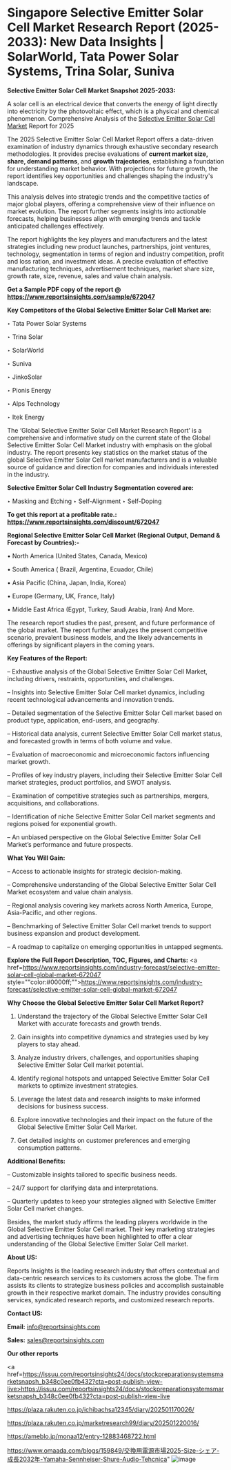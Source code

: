 # Singapore Selective Emitter Solar Cell Market Research Report (2025-2033): New Data Insights | SolarWorld, Tata Power Solar Systems, Trina Solar, Suniva

<strong>Selective Emitter Solar Cell Market Snapshot 2025-2033:</strong>

A solar cell is an electrical device that converts the energy of light directly into electricity by the photovoltaic effect, which is a physical and chemical phenomenon. Comprehensive Analysis of the <a href=https://www.reportsinsights.com/sample/672047>Selective Emitter Solar Cell Market</a> Report for 2025

The 2025 Selective Emitter Solar Cell Market Report offers a data-driven examination of industry dynamics through exhaustive secondary research methodologies. It provides precise evaluations of <strong>current market size, share, demand patterns</strong>, and <strong>growth trajectories</strong>, establishing a foundation for understanding market behavior. With projections for future growth, the report identifies key opportunities and challenges shaping the industry's landscape.

This analysis delves into strategic trends and the competitive tactics of major global players, offering a comprehensive view of their influence on market evolution. The report further segments insights into actionable forecasts, helping businesses align with emerging trends and tackle anticipated challenges effectively.

The report highlights the key players and manufacturers and the latest strategies including new product launches, partnerships, joint ventures, technology, segmentation in terms of region and industry competition, profit and loss ration, and investment ideas. A precise evaluation of effective manufacturing techniques, advertisement techniques, market share size, growth rate, size, revenue, sales and value chain analysis.

<strong>Get a Sample PDF copy of the report @ <a href=https://www.reportsinsights.com/sample/672047 style=color:#0000ff;>https://www.reportsinsights.com/sample/672047</a></strong>

<strong>Key Competitors of the Global Selective Emitter Solar Cell Market are:</strong>

‣ Tata Power Solar Systems

‣ Trina Solar

‣ SolarWorld

‣ Suniva

‣ JinkoSolar

‣ Pionis Energy

‣ Alps Technology

‣ Itek Energy

The ‘Global Selective Emitter Solar Cell Market Research Report’ is a comprehensive and informative study on the current state of the Global Selective Emitter Solar Cell Market industry with emphasis on the global industry. The report presents key statistics on the market status of the global Selective Emitter Solar Cell market manufacturers and is a valuable source of guidance and direction for companies and individuals interested in the industry.

<strong>Selective Emitter Solar Cell Industry Segmentation covered are:</strong>

‣ Masking and Etching
‣ Self-Alignment
‣ Self-Doping

<strong>To get this report at a profitable rate.: <a href=https://www.reportsinsights.com/discount/672047 style=color:#0000ff;>https://www.reportsinsights.com/discount/672047</a></strong>

<strong>Regional Selective Emitter Solar Cell Market (Regional Output, Demand &amp; Forecast by Countries):-</strong>

• North America (United States, Canada, Mexico)

• South America ( Brazil, Argentina, Ecuador, Chile)

• Asia Pacific (China, Japan, India, Korea)

• Europe (Germany, UK, France, Italy)

• Middle East Africa (Egypt, Turkey, Saudi Arabia, Iran) And More.

The research report studies the past, present, and future performance of the global market. The report further analyzes the present competitive scenario, prevalent business models, and the likely advancements in offerings by significant players in the coming years.

<strong>Key Features of the Report:</strong>

– Exhaustive analysis of the Global Selective Emitter Solar Cell Market, including drivers, restraints, opportunities, and challenges.

– Insights into Selective Emitter Solar Cell market dynamics, including recent technological advancements and innovation trends.

– Detailed segmentation of the Selective Emitter Solar Cell market based on product type, application, end-users, and geography.

– Historical data analysis, current Selective Emitter Solar Cell market status, and forecasted growth in terms of both volume and value.

– Evaluation of macroeconomic and microeconomic factors influencing market growth.

– Profiles of key industry players, including their Selective Emitter Solar Cell market strategies, product portfolios, and SWOT analysis.

– Examination of competitive strategies such as partnerships, mergers, acquisitions, and collaborations.

– Identification of niche Selective Emitter Solar Cell market segments and regions poised for exponential growth.

– An unbiased perspective on the Global Selective Emitter Solar Cell Market’s performance and future prospects.

<strong>What You Will Gain:</strong>

– Access to actionable insights for strategic decision-making.

– Comprehensive understanding of the Global Selective Emitter Solar Cell Market ecosystem and value chain analysis.

– Regional analysis covering key markets across North America, Europe, Asia-Pacific, and other regions.

– Benchmarking of Selective Emitter Solar Cell market trends to support business expansion and product development.

– A roadmap to capitalize on emerging opportunities in untapped segments.

<strong>Explore the Full Report Description, TOC, Figures, and Charts:</strong>
<a href=https://www.reportsinsights.com/industry-forecast/selective-emitter-solar-cell-global-market-672047 style=""color:#0000ff;"">https://www.reportsinsights.com/industry-forecast/selective-emitter-solar-cell-global-market-672047</a>

<strong>Why Choose the Global Selective Emitter Solar Cell Market Report?</strong>

1. Understand the trajectory of the Global Selective Emitter Solar Cell Market with accurate forecasts and growth trends.

2. Gain insights into competitive dynamics and strategies used by key players to stay ahead.

3. Analyze industry drivers, challenges, and opportunities shaping Selective Emitter Solar Cell market potential.

4. Identify regional hotspots and untapped Selective Emitter Solar Cell markets to optimize investment strategies.

5. Leverage the latest data and research insights to make informed decisions for business success.

6. Explore innovative technologies and their impact on the future of the Global Selective Emitter Solar Cell Market.

7. Get detailed insights on customer preferences and emerging consumption patterns.

<strong>Additional Benefits:</strong>

– Customizable insights tailored to specific business needs.

– 24/7 support for clarifying data and interpretations.

– Quarterly updates to keep your strategies aligned with Selective Emitter Solar Cell market changes.

Besides, the market study affirms the leading players worldwide in the Global Selective Emitter Solar Cell market. Their key marketing strategies and advertising techniques have been highlighted to offer a clear understanding of the Global Selective Emitter Solar Cell market.

<strong><strong>About US</strong>:</strong>

Reports Insights is the leading research industry that offers contextual and data-centric research services to its customers across the globe. The firm assists its clients to strategize business policies and accomplish sustainable growth in their respective market domain. The industry provides consulting services, syndicated research reports, and customized research reports.

<strong>Contact US:</strong>

<p class=><b>Email:</b> <a href=mailto:info@reportsinsights.com>info@reportsinsights.com</a></p>
<p class=><b>Sales:</b> <a href=mailto:sales@reportsinsights.com>sales@reportsinsights.com</a></p>

<strong>Our other reports</strong>

<a href=https://issuu.com/reportsinsights24/docs/stockpreparationsystemsmarketsnapsh_b348c0ee0fb432?cta=post-publish-view-live>https://issuu.com/reportsinsights24/docs/stockpreparationsystemsmarketsnapsh_b348c0ee0fb432?cta=post-publish-view-live</a>

<a href=https://plaza.rakuten.co.jp/ichibachsa12345/diary/202501170026/>https://plaza.rakuten.co.jp/ichibachsa12345/diary/202501170026/</a>

<a href=https://plaza.rakuten.co.jp/marketresearch99/diary/202501220016/>https://plaza.rakuten.co.jp/marketresearch99/diary/202501220016/</a>

<a href=https://ameblo.jp/monaa12/entry-12883468722.html>https://ameblo.jp/monaa12/entry-12883468722.html</a>

<a href=https://www.omaada.com/blogs/159849/交換用電源市場2025-Size-シェア-成長2032年-Yamaha-Sennheiser-Shure-Audio-Tehcnica>https://www.omaada.com/blogs/159849/交換用電源市場2025-Size-シェア-成長2032年-Yamaha-Sennheiser-Shure-Audio-Tehcnica</a>"
![image](https://github.com/user-attachments/assets/288dc4ff-8919-4680-9bb7-ee994aa37de1)
